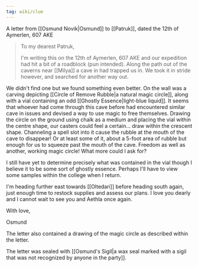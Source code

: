 ```yaml
---
tag: wiki/clue
---
```


A letter from [[Osmund Novik|Osmund]] to [[Patruk]], dated the 12th of Aymerlen, 607 AKE 

> To my dearest Patruk,
> 
>I'm writing this on the 12th of Aymerlen, 607 AKE and our expedition had hit a bit of a roadblock (pun intended). Along the path out of the caverns near [[Milya]] a cave in had trapped us in. We took it in stride however, and searched for another way out.
>
We didn't find one but we found something even better. On the wall was a carving depicting [[Circle of Remove Rubble|a natural magic circle]], along with a vial containing an odd [[Ghostly Essence|light-blue liquid]]. It seems that whoever had come through this cave before had encountered similar cave in issues and devised a way to use magic to free themselves. Drawing the circle on the ground using chalk as a medium and placing the vial within the centre shape, our casters could feel a certain… draw within the crescent shape. Channeling a spell slot into it cause the rubble at the mouth of the cave to disappear! Or at least some of it, about a 5-foot area of rubble but enough for us to squeeze past the mouth of the cave. Freedom as well as another, working magic circle! What more could I ask for?
>
I still have yet to determine precisely what was contained in the vial though I believe it to be some sort of ghostly essence. Perhaps I'll have to view some samples within the college when I return.
>
I'm heading further east towards [[Oltedari]] before heading south again, just enough time to restock supplies and assess our plans. I love you dearly and I cannot wait to see you and Aethla once again.
>
With love,
>
Osmund

The letter also contained a drawing of the magic circle as described within the letter.

The letter was sealed with [[Osmund's Sigil|a wax seal marked with a sigil that was not recognized by anyone in the party]].